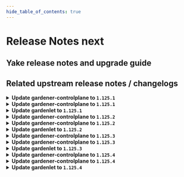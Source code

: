 ```yaml
---
hide_table_of_contents: true
---
```


# Release Notes next

## Yake release notes and upgrade guide

## Related upstream release notes / changelogs


<details>
<summary><b>Update gardener-controlplane to <code>1.125.1</code></b></summary>

# [github.com/gardener/gardener:v1.125.1]

## 🏃 Others
- `[DEPENDENCY]` The following dependencies have been updated:  
  - `gardener/vpn2` from `0.41.0` to `0.41.1`. [Release Notes](https://redirect.github.com/gardener/vpn2/releases/tag/0.41.1) by @gardener-ci-robot [[#12726](https://github.com/gardener/gardener/pull/12726)]
- `[DEPENDENCY]` The following dependencies have been updated:  
  - `gardener/autoscaler` from `v1.32.0` to `v1.32.1`. [Release Notes](https://redirect.github.com/gardener/autoscaler/releases/tag/v1.32.1) by @gardener-ci-robot [[#12720](https://github.com/gardener/gardener/pull/12720)]


</details>

<details>
<summary><b>Update gardener-controlplane to <code>1.125.1</code></b></summary>

# [github.com/gardener/gardener:v1.125.1]

## 🏃 Others
- `[DEPENDENCY]` The following dependencies have been updated:  
  - `gardener/vpn2` from `0.41.0` to `0.41.1`. [Release Notes](https://redirect.github.com/gardener/vpn2/releases/tag/0.41.1) by @gardener-ci-robot [[#12726](https://github.com/gardener/gardener/pull/12726)]
- `[DEPENDENCY]` The following dependencies have been updated:  
  - `gardener/autoscaler` from `v1.32.0` to `v1.32.1`. [Release Notes](https://redirect.github.com/gardener/autoscaler/releases/tag/v1.32.1) by @gardener-ci-robot [[#12720](https://github.com/gardener/gardener/pull/12720)]


</details>

<details>
<summary><b>Update gardenlet to <code>1.125.1</code></b></summary>

# [github.com/gardener/gardener:v1.125.1]

## 🏃 Others
- `[DEPENDENCY]` The following dependencies have been updated:  
  - `gardener/vpn2` from `0.41.0` to `0.41.1`. [Release Notes](https://redirect.github.com/gardener/vpn2/releases/tag/0.41.1) by @gardener-ci-robot [[#12726](https://github.com/gardener/gardener/pull/12726)]
- `[DEPENDENCY]` The following dependencies have been updated:  
  - `gardener/autoscaler` from `v1.32.0` to `v1.32.1`. [Release Notes](https://redirect.github.com/gardener/autoscaler/releases/tag/v1.32.1) by @gardener-ci-robot [[#12720](https://github.com/gardener/gardener/pull/12720)]


</details>

<details>
<summary><b>Update gardener-controlplane to <code>1.125.2</code></b></summary>

# [github.com/gardener/gardener:v1.125.2]

## 🐛 Bug Fixes
- `[USER]` Errors that occur during `Worker` reconciliation are now also propagated to the `Shoot` status. by @gardener-ci-robot [[#12789](https://github.com/gardener/gardener/pull/12789)]
- `[OPERATOR]` The `plutono-datasources` `ConfigMap` is no longer wrongfully garbage collected while it is in use. by @gardener-ci-robot [[#12765](https://github.com/gardener/gardener/pull/12765)]


</details>

<details>
<summary><b>Update gardener-controlplane to <code>1.125.2</code></b></summary>

# [github.com/gardener/gardener:v1.125.2]

## 🐛 Bug Fixes
- `[USER]` Errors that occur during `Worker` reconciliation are now also propagated to the `Shoot` status. by @gardener-ci-robot [[#12789](https://github.com/gardener/gardener/pull/12789)]
- `[OPERATOR]` The `plutono-datasources` `ConfigMap` is no longer wrongfully garbage collected while it is in use. by @gardener-ci-robot [[#12765](https://github.com/gardener/gardener/pull/12765)]


</details>

<details>
<summary><b>Update gardenlet to <code>1.125.2</code></b></summary>

# [github.com/gardener/gardener:v1.125.2]

## 🐛 Bug Fixes
- `[USER]` Errors that occur during `Worker` reconciliation are now also propagated to the `Shoot` status. by @gardener-ci-robot [[#12789](https://github.com/gardener/gardener/pull/12789)]
- `[OPERATOR]` The `plutono-datasources` `ConfigMap` is no longer wrongfully garbage collected while it is in use. by @gardener-ci-robot [[#12765](https://github.com/gardener/gardener/pull/12765)]


</details>

<details>
<summary><b>Update gardener-controlplane to <code>1.125.3</code></b></summary>

# [github.com/gardener/gardener:v1.125.3]

## 🐛 Bug Fixes
- `[OPERATOR]` An issue causing the `plutono-datasources` ConfigMap to be reconciled by 2 ManagedResources when Seed is Garden managed by `gardener-operator` is now fixed. Occasionally, the issue was preventing successful Seed deletion. by @gardener-ci-robot [[#12796](https://github.com/gardener/gardener/pull/12796)]


</details>

<details>
<summary><b>Update gardener-controlplane to <code>1.125.3</code></b></summary>

# [github.com/gardener/gardener:v1.125.3]

## 🐛 Bug Fixes
- `[OPERATOR]` An issue causing the `plutono-datasources` ConfigMap to be reconciled by 2 ManagedResources when Seed is Garden managed by `gardener-operator` is now fixed. Occasionally, the issue was preventing successful Seed deletion. by @gardener-ci-robot [[#12796](https://github.com/gardener/gardener/pull/12796)]


</details>

<details>
<summary><b>Update gardenlet to <code>1.125.3</code></b></summary>

# [github.com/gardener/gardener:v1.125.3]

## 🐛 Bug Fixes
- `[OPERATOR]` An issue causing the `plutono-datasources` ConfigMap to be reconciled by 2 ManagedResources when Seed is Garden managed by `gardener-operator` is now fixed. Occasionally, the issue was preventing successful Seed deletion. by @gardener-ci-robot [[#12796](https://github.com/gardener/gardener/pull/12796)]


</details>

<details>
<summary><b>Update gardener-controlplane to <code>1.125.4</code></b></summary>

# [github.com/gardener/gardener:v1.125.4]

## 🐛 Bug Fixes
- `[OPERATOR]` An issue causing the update of existing `CustomResourceDefinitions` to be no-op is now fixed. by @shafeeqes [[#12973](https://github.com/gardener/gardener/pull/12973)]

## 🏃 Others
- `[OPERATOR]` Monitoring the Istio Ingress Gateways is temporarily disabled to mitigate a metric leak issue. This does not affect the monitoring of the shoot control planes where these metrics are not used. by @gardener-ci-robot [[#12936](https://github.com/gardener/gardener/pull/12936)]


## Helm Charts
- controlplane: `europe-docker.pkg.dev/gardener-project/releases/charts/gardener/controlplane:v1.125.4`
- gardenlet: `europe-docker.pkg.dev/gardener-project/releases/charts/gardener/gardenlet:v1.125.4`
- operator: `europe-docker.pkg.dev/gardener-project/releases/charts/gardener/operator:v1.125.4`
- resource-manager: `europe-docker.pkg.dev/gardener-project/releases/charts/gardener/resource-manager:v1.125.4`
## Container (OCI) Images
- admission-controller: `europe-docker.pkg.dev/gardener-project/releases/gardener/admission-controller:v1.125.4`
- apiserver: `europe-docker.pkg.dev/gardener-project/releases/gardener/apiserver:v1.125.4`
- controller-manager: `europe-docker.pkg.dev/gardener-project/releases/gardener/controller-manager:v1.125.4`
- gardenlet: `europe-docker.pkg.dev/gardener-project/releases/gardener/gardenlet:v1.125.4`
- node-agent: `europe-docker.pkg.dev/gardener-project/releases/gardener/node-agent:v1.125.4`
- operator: `europe-docker.pkg.dev/gardener-project/releases/gardener/operator:v1.125.4`
- resource-manager: `europe-docker.pkg.dev/gardener-project/releases/gardener/resource-manager:v1.125.4`
- scheduler: `europe-docker.pkg.dev/gardener-project/releases/gardener/scheduler:v1.125.4`


</details>

<details>
<summary><b>Update gardener-controlplane to <code>1.125.4</code></b></summary>

# [github.com/gardener/gardener:v1.125.4]

## 🐛 Bug Fixes
- `[OPERATOR]` An issue causing the update of existing `CustomResourceDefinitions` to be no-op is now fixed. by @shafeeqes [[#12973](https://github.com/gardener/gardener/pull/12973)]

## 🏃 Others
- `[OPERATOR]` Monitoring the Istio Ingress Gateways is temporarily disabled to mitigate a metric leak issue. This does not affect the monitoring of the shoot control planes where these metrics are not used. by @gardener-ci-robot [[#12936](https://github.com/gardener/gardener/pull/12936)]


## Helm Charts
- controlplane: `europe-docker.pkg.dev/gardener-project/releases/charts/gardener/controlplane:v1.125.4`
- gardenlet: `europe-docker.pkg.dev/gardener-project/releases/charts/gardener/gardenlet:v1.125.4`
- operator: `europe-docker.pkg.dev/gardener-project/releases/charts/gardener/operator:v1.125.4`
- resource-manager: `europe-docker.pkg.dev/gardener-project/releases/charts/gardener/resource-manager:v1.125.4`
## Container (OCI) Images
- admission-controller: `europe-docker.pkg.dev/gardener-project/releases/gardener/admission-controller:v1.125.4`
- apiserver: `europe-docker.pkg.dev/gardener-project/releases/gardener/apiserver:v1.125.4`
- controller-manager: `europe-docker.pkg.dev/gardener-project/releases/gardener/controller-manager:v1.125.4`
- gardenlet: `europe-docker.pkg.dev/gardener-project/releases/gardener/gardenlet:v1.125.4`
- node-agent: `europe-docker.pkg.dev/gardener-project/releases/gardener/node-agent:v1.125.4`
- operator: `europe-docker.pkg.dev/gardener-project/releases/gardener/operator:v1.125.4`
- resource-manager: `europe-docker.pkg.dev/gardener-project/releases/gardener/resource-manager:v1.125.4`
- scheduler: `europe-docker.pkg.dev/gardener-project/releases/gardener/scheduler:v1.125.4`


</details>

<details>
<summary><b>Update gardenlet to <code>1.125.4</code></b></summary>

# [github.com/gardener/gardener:v1.125.4]

## 🐛 Bug Fixes
- `[OPERATOR]` An issue causing the update of existing `CustomResourceDefinitions` to be no-op is now fixed. by @shafeeqes [[#12973](https://github.com/gardener/gardener/pull/12973)]

## 🏃 Others
- `[OPERATOR]` Monitoring the Istio Ingress Gateways is temporarily disabled to mitigate a metric leak issue. This does not affect the monitoring of the shoot control planes where these metrics are not used. by @gardener-ci-robot [[#12936](https://github.com/gardener/gardener/pull/12936)]


## Helm Charts
- controlplane: `europe-docker.pkg.dev/gardener-project/releases/charts/gardener/controlplane:v1.125.4`
- gardenlet: `europe-docker.pkg.dev/gardener-project/releases/charts/gardener/gardenlet:v1.125.4`
- operator: `europe-docker.pkg.dev/gardener-project/releases/charts/gardener/operator:v1.125.4`
- resource-manager: `europe-docker.pkg.dev/gardener-project/releases/charts/gardener/resource-manager:v1.125.4`
## Container (OCI) Images
- admission-controller: `europe-docker.pkg.dev/gardener-project/releases/gardener/admission-controller:v1.125.4`
- apiserver: `europe-docker.pkg.dev/gardener-project/releases/gardener/apiserver:v1.125.4`
- controller-manager: `europe-docker.pkg.dev/gardener-project/releases/gardener/controller-manager:v1.125.4`
- gardenlet: `europe-docker.pkg.dev/gardener-project/releases/gardener/gardenlet:v1.125.4`
- node-agent: `europe-docker.pkg.dev/gardener-project/releases/gardener/node-agent:v1.125.4`
- operator: `europe-docker.pkg.dev/gardener-project/releases/gardener/operator:v1.125.4`
- resource-manager: `europe-docker.pkg.dev/gardener-project/releases/gardener/resource-manager:v1.125.4`
- scheduler: `europe-docker.pkg.dev/gardener-project/releases/gardener/scheduler:v1.125.4`


</details>

